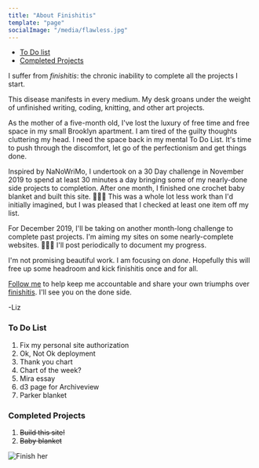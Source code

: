 ```yaml
---
title: "About Finishitis"
template: "page"
socialImage: "/media/flawless.jpg"
---
```


- [To Do list](#to-do-list)
- [Completed Projects ](#completed-projects)

I suffer from _finishitis_: the chronic inability to complete all the projects I start.

This disease manifests in every medium. My desk groans under the weight of unfinished writing, coding, knitting, and other art projects.

As the mother of a five-month old, I've lost the luxury of free time and free space in my small Brooklyn apartment. I am tired of the guilty thoughts cluttering my head. I need the space back in my mental To Do List. It's time to push through the discomfort, let go of the perfectionism and get things done.

Inspired by NaNoWriMo, I undertook on a 30 Day challenge in November 2019 to spend at least 30 minutes a day bringing some of my nearly-done side projects to completion. After one month, I finished one crochet baby blanket and built this site. 🎊🍾🧶 This was a whole lot less work than I'd initially imagined, but I was pleased that I checked at least one item off my list.

For December 2019, I'll be taking on another month-long challenge to complete past projects. I'm aiming my sites on some nearly-complete websites. 👩🏻‍💻 I'll post periodically to document my progress.

I'm not promising beautiful work. I am focusing on _done_. Hopefully this will free up some headroom and kick finishitis once and for all.

[Follow me](https://www.instagram.com/lizzardl/) to help keep me accountable and share your own triumphs over [finishitis](https://www.instagram.com/explore/tags/finishitis/?hl=en). I'll see you on the done side.

-Liz

### To Do List

1. Fix my personal site authorization
2. Ok, Not Ok deployment
3. Thank you chart
4. Chart of the week?
5. Mira essay
6. d3 page for Archiveview
7. Parker blanket

### Completed Projects

1. ~~Build this site!~~
2. ~~Baby blanket~~

![Finish her](/media/flawless.png)
